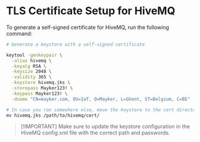 # TLS Certificate Setup for HiveMQ

To generate a self-signed certificate for HiveMQ, run the following command:

```bash
# Generate a keystore with a self-signed certificate

keytool -genkeypair \
  -alias hivemq \
  -keyalg RSA \
  -keysize 2048 \
  -validity 365 \
  -keystore hivemq.jks \
  -storepass Mayker123! \
  -keypass Mayker123! \
  -dname "CN=mayker.com, OU=IoT, O=Mayker, L=Ghent, ST=Belgium, C=BE"

# In case you ran somewhere else, move the keystore to the cert directory
mv hivemq.jks /path/to/hivemq/cert/
```

> [!IMPORTANT] Make sure to update the keystore configuration in the HiveMQ config.xml file with the correct path and passwords.
